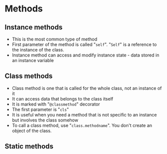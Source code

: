 # Methods

## Instance methods
- This is the most common type of method
- First parameter of the method is called "`self`". "`Self`" is a reference to the instance of the class.
- Instance method can access and modify instance state - data stored in an instance variable
## Class methods
- Class method is one that is called for the whole class, not an instance of it
- It can access data that belongs to the class itself
- It is marked with "`@classmethod`" decorator
- The first parameter is "`cls`"
- It is useful when you need a method that is not specific to an instance but involves the class somehow
- To call a class method, use "`class.methodname`". You don't create an object of the class.
## Static methods